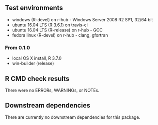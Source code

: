 ## Test environments

* windows (R-devel) on r-hub - Windows Server 2008 R2 SP1, 32/64 bit
* ubuntu 16.04 LTS (R 3.6.1) on travis-ci
* ubuntu 16.04 LTS (R-release) on r-hub - GCC
* fedora linux (R-devel) on r-hub - clang, gfortran

### From 0.1.0

* local OS X install, R 3.7.0
* win-builder (release)

## R CMD check results

There were no ERRORs, WARNINGs, or NOTEs. 

## Downstream dependencies

There are currently no downstream dependencies for this package.
